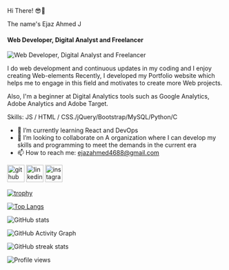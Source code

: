 Hi There! 😎👋

The name's Ejaz Ahmed J 
#### Web Developer, Digital Analyst and Freelancer 
![Web Developer, Digital Analyst and Freelancer ](https://arturssmirnovs.github.io/github-profile-readme-generator/images/banner.png)

I do web development and continuous updates in my coding and I enjoy creating Web-elements 
Recently, I developed my Portfolio website which helps me to engage in this field and motivates to create more Web projects.
 
Also, I'm a beginner at Digital Analytics tools such as Google Analytics, Adobe Analytics and Adobe Target. 



Skills:  JS / HTML / CSS./jQuery/Bootstrap/MySQL/Python/C

- 🌱 I’m currently learning React and DevOps  
- 👯 I’m looking to collaborate on A organization where I can develop my skills and programming to meet the demands in the current era  
- 📫 How to reach me: ejazahmed4688@gmail.com  


[<img src='https://cdn.jsdelivr.net/npm/simple-icons@3.0.1/icons/github.svg' alt='github' height='40'>](https://github.com/Ejaz-100400)  [<img src='https://cdn.jsdelivr.net/npm/simple-icons@3.0.1/icons/linkedin.svg' alt='linkedin' height='40'>](https://www.linkedin.com/in/ejaz-ahmed51b1/)  [<img src='https://cdn.jsdelivr.net/npm/simple-icons@3.0.1/icons/instagram.svg' alt='instagram' height='40'>](https://www.instagram.com/ejaa_004/)  

[![trophy](https://github-profile-trophy.vercel.app/?username=Ejaz-100400)](https://github.com/ryo-ma/github-profile-trophy)

[![Top Langs](https://github-readme-stats.vercel.app/api/top-langs/?username=Ejaz-100400)](https://github.com/anuraghazra/github-readme-stats)

![GitHub stats](https://github-readme-stats.vercel.app/api?username=Ejaz-100400&show_icons=true)  

![GitHub Activity Graph](https://activity-graph.herokuapp.com/graph?username=Ejaz-100400)  

![GitHub streak stats](https://github-readme-streak-stats.herokuapp.com/?user=Ejaz-100400)  

![Profile views](https://gpvc.arturio.dev/Ejaz-100400)  
